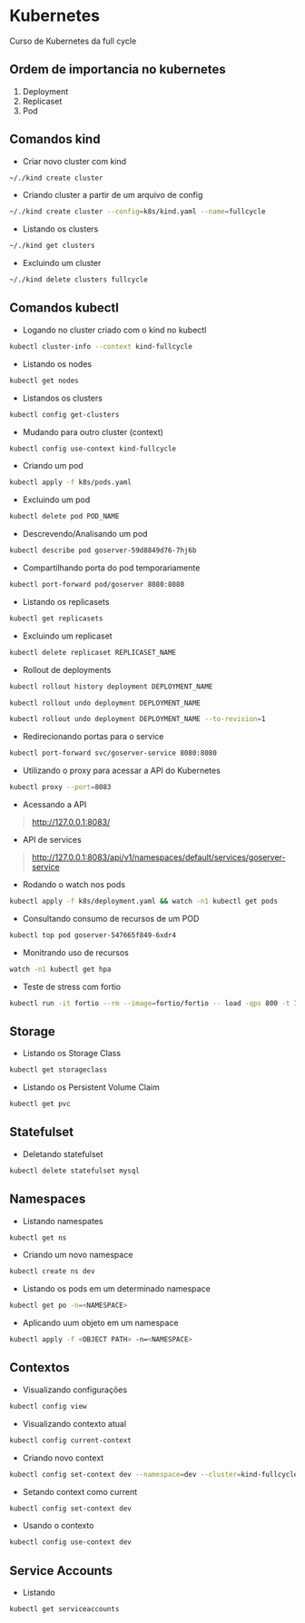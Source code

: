 # Kubernetes
Curso de Kubernetes da full cycle

## Ordem de importancia no kubernetes
1. Deployment
2. Replicaset
3. Pod

## Comandos kind

- Criar novo cluster com kind
```sh
~/./kind create cluster
```

- Criando cluster a partir de um arquivo de config
```sh
~/./kind create cluster --config=k8s/kind.yaml --name=fullcycle
```

- Listando os clusters
```sh
~/./kind get clusters
```

- Excluindo um cluster
```sh
~/./kind delete clusters fullcycle
```

## Comandos kubectl
- Logando no cluster criado com o kind no kubectl

```sh
kubectl cluster-info --context kind-fullcycle
```

- Listando os nodes
```sh
kubectl get nodes
```

- Listandos os clusters
```sh
kubectl config get-clusters
```

- Mudando para outro cluster (context)

```sh
kubectl config use-context kind-fullcycle
```

- Criando um pod
```sh
kubectl apply -f k8s/pods.yaml
```

- Excluindo um pod
```sh
kubectl delete pod POD_NAME
```

- Descrevendo/Analisando um pod
```sh
kubectl describe pod goserver-59d8849d76-7hj6b
```

- Compartilhando porta do pod temporariamente
```sh
kubectl port-forward pod/goserver 8080:8080
```

- Listando os replicasets
```sh
kubectl get replicasets
```

- Excluindo um replicaset
```sh
kubectl delete replicaset REPLICASET_NAME
```

- Rollout de deployments

```sh
kubectl rollout history deployment DEPLOYMENT_NAME
```

```sh
kubectl rollout undo deployment DEPLOYMENT_NAME
```

```sh
kubectl rollout undo deployment DEPLOYMENT_NAME --to-revision=1
```

- Redirecionando portas para o service
```sh
kubectl port-forward svc/goserver-service 8080:8080
```

- Utilizando o proxy para acessar a API do Kubernetes
```sh
kubectl proxy --port=8083
```
- Acessando a API
> http://127.0.0.1:8083/

- API de services
> http://127.0.0.1:8083/api/v1/namespaces/default/services/goserver-service


- Rodando o watch nos pods
```sh
kubectl apply -f k8s/deployment.yaml && watch -n1 kubectl get pods
```

- Consultando consumo de recursos de um POD
```sh
kubectl top pod goserver-547665f849-6xdr4
```


- Monitrando uso de recursos
```sh
watch -n1 kubectl get hpa
```


- Teste de stress com fortio
```sh
kubectl run -it fortio --rm --image=fortio/fortio -- load -qps 800 -t 120s -c 70 "http://goserver-service:8080/healthz"
```



## Storage

- Listando os Storage Class
```sh
kubectl get storageclass
```

- Listando os Persistent Volume Claim
```sh
kubectl get pvc
```

## Statefulset
- Deletando statefulset

```sh
kubectl delete statefulset mysql
```

## Namespaces
- Listando namespates
```sh
kubectl get ns
```

- Criando um novo namespace
```sh
kubectl create ns dev
```

- Listando os pods em um determinado namespace
```sh
kubectl get po -n=<NAMESPACE>
```

- Aplicando uum objeto em um namespace
```sh
kubectl apply -f <OBJECT PATH> -n=<NAMESPACE>
```


## Contextos

- Visualizando configurações
```sh
kubectl config view
```

- Visualizando contexto atual
```sh
kubectl config current-context
```

- Criando novo context
```sh
kubectl config set-context dev --namespace=dev --cluster=kind-fullcycle --user=kind-fullcycle
```

- Setando context como current
```sh
kubectl config set-context dev
```

- Usando o contexto
```sh
kubectl config use-context dev
```


## Service Accounts

- Listando
```sh
kubectl get serviceaccounts
```